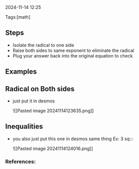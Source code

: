  2024-11-14 12:25

Tags:[math]

## Steps
- Isolate the radical to one side
- Raise both sides to same exponent to eliminate the radical
- Plug your answer back into the original equation to check






## Examples
	
	

## Radical on Both sides
- just put it in desmos
	
	
	![[Pasted image 20241114123635.png]]

## Inequalities
- you also just put this one in desmos same thing
	Ex: 3 sq:::
	
	![[Pasted image 20241114124016.png]]


### References:

